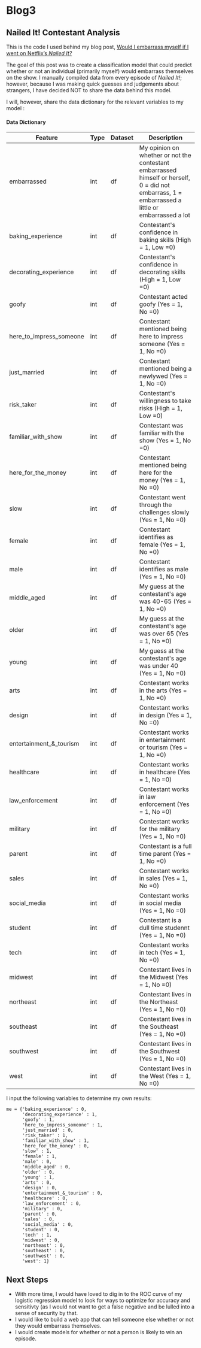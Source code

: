# Blog3
## Nailed It! Contestant Analysis

This is the code I used behind my blog post, [Would I embarrass myself if I went on Netflix’s *Nailed It?*](https://medium.com/swlh/would-i-embarrass-myself-if-i-went-on-netflixs-nailed-it-9e3ae8ff6b5a)

The goal of this post was to create a classification model that could predict whether or not an individual (primarily myself) would embarrass themselves on the show. I manually compiled data from every episode of *Nailed It!*; however, because I was making quick guesses and judgements about strangers, I have decided NOT to share the data behind this model. 

I will, however, share the data dictionary for the relevant variables to my model : 
#### Data Dictionary
|Feature|Type|Dataset|Description|
|---|---|---|---|
|embarrassed|int|df|My opinion on whether or not the contestant embarrassed himself or herself, 0 = did not embarrass, 1 = embarrassed a little or embarrassed a lot|
|baking_experience|int|df|Contestant's confidence in baking skills (High = 1, Low =0)| 
|decorating_experience|int|df|Contestant's confidence in decorating skills (High = 1, Low =0)| 
|goofy|int|df|Contestant acted goofy (Yes = 1, No =0)| 
|here_to_impress_someone|int|df|Contestant mentioned being here to impress someone (Yes = 1, No =0)|
|just_married|int|df|Contestant mentioned being a newlywed (Yes = 1, No =0)|
|risk_taker|int|df|Contestant's willingness to take risks (High = 1, Low =0)|
|familiar_with_show|int|df|Contestant was familiar with the show (Yes = 1, No =0)|
|here_for_the_money|int|df|Contestant mentioned being here for the money (Yes = 1, No =0)|
|slow|int|df|Contestant went through the challenges slowly (Yes = 1, No =0)|
|female|int|df|Contestant identifies as female (Yes = 1, No =0)|
|male|int|df|Contestant identifies as male (Yes = 1, No =0)|
|middle_aged|int|df|My guess at the contestant's age was 40-65 (Yes = 1, No =0)|
|older|int|df|My guess at the contestant's age was over 65 (Yes = 1, No =0)|
|young|int|df|My guess at the contestant's age was under 40 (Yes = 1, No =0)|
|arts|int|df|Contestant works in the arts (Yes = 1, No =0)|
|design|int|df|Contestant works in design (Yes = 1, No =0)|
|entertainment_&_tourism|int|df|Contestant works in entertainment or tourism (Yes = 1, No =0)|
|healthcare|int|df|Contestant works in healthcare (Yes = 1, No =0)|
|law_enforcement|int|df|Contestant works in law enforcement (Yes = 1, No =0)|
|military|int|df|Contestant works for the military (Yes = 1, No =0)|
|parent|int|df|Contestant is a full time parent (Yes = 1, No =0)|
|sales|int|df|Contestant works in sales (Yes = 1, No =0)|
|social_media|int|df|Contestant works in social media (Yes = 1, No =0)|
|student|int|df|Contestant is a dull time studennt (Yes = 1, No =0)|
|tech|int|df|Contestant works in tech (Yes = 1, No =0)|
|midwest|int|df|Contestant lives in the Midwest (Yes = 1, No =0)|
|northeast|int|df|Contestant lives in the Northeast (Yes = 1, No =0)|
|southeast|int|df|Contestant lives in the Southeast (Yes = 1, No =0)|
|southwest|int|df|Contestant lives in the Southwest (Yes = 1, No =0)|
|west|int|df|Contestant lives in the West (Yes = 1, No =0)|

I input the following variables to determine my own results: 
```
me = {'baking_experience' : 0, 
      'decorating_experience' : 1, 
      'goofy' : 1, 
      'here_to_impress_someone' : 1,
      'just_married' : 0, 
      'risk_taker' : 1,
      'familiar_with_show' : 1, 
      'here_for_the_money' : 0, 
      'slow' : 1, 
      'female' : 1, 
      'male' : 0,
      'middle_aged' : 0, 
      'older' : 0, 
      'young' : 1, 
      'arts' : 0, 
      'design' : 0,
      'entertainment_&_tourism' : 0, 
      'healthcare' : 0, 
      'law_enforcement' : 0, 
      'military' : 0,
      'parent' : 0, 
      'sales' : 0, 
      'social_media' : 0, 
      'student' : 0, 
      'tech' : 1, 
      'midwest' : 0,
      'northeast' : 0,
      'southeast' : 0, 
      'southwest' : 0, 
      'west': 1}
```
## Next Steps
- With more time, I would have loved to dig in to the ROC curve of my logistic regression model to look for ways to optimize for accuracy and sensitivty (as I would not want to get a false negative and be lulled into a sense of security by that.
- I would like to build a web app that can tell someone else whether or not they would embarrass themselves. 
- I would create models for whether or not a person is likely to win an episode. 
